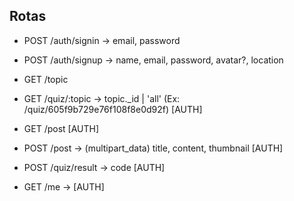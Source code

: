 ## Rotas

- POST /auth/signin -> email, password
- POST /auth/signup -> name, email, password, avatar?, location

- GET /topic

- GET /quiz/:topic -> topic._id | 'all' (Ex: /quiz/605f9b729e76f108f8e0d92f) [AUTH]

- GET /post [AUTH]
- POST /post -> (multipart_data) title, content, thumbnail [AUTH]

- POST /quiz/result -> code [AUTH]

- GET /me -> [AUTH]